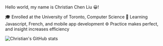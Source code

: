 Hello world, my name is Christian Chen Liu 😀!

🎓 Enrolled at the University of Toronto, Computer Science
📖 Learning Javascript, French, and mobile app development
⚙️ Practice makes perfect, and insight increases efficiency

![Christian's GitHub stats](https://github-readme-stats.vercel.app/api?username=ChristianChenLiu)

<!---
ChristianChenLiu/ChristianChenLiu is a ✨ special ✨ repository because its `README.md` (this file) appears on your GitHub profile.
You can click the Preview link to take a look at your changes.
--->
